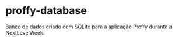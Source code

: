 # proffy-database
Banco de dados criado com SQLite para a aplicação Proffy durante a NextLevelWeek.
